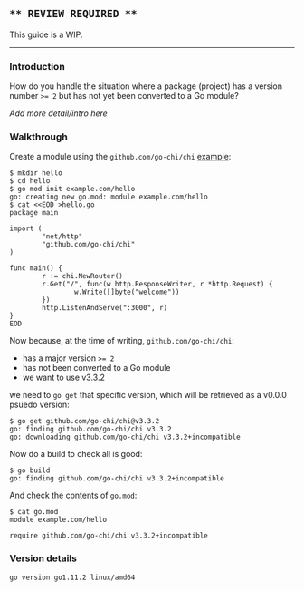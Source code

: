 <!-- __JSON: gobin -m -run myitcv.io/cmd/egrunner script.sh # LONG ONLINE

## `** REVIEW REQUIRED **`

This guide is a WIP.

----

### Introduction

How do you handle the situation where a package (project) has a version number `>= 2` but has not yet been converted to
a Go module?

_Add more detail/intro here_

### Walkthrough

Create a module using the `github.com/go-chi/chi` [example](https://github.com/go-chi/chi/tree/cca4135d8dddff765463feaf1118047a9e506b4a#examples):

```
{{PrintBlock "setup" -}}
```

Now because, at the time of writing, `github.com/go-chi/chi`:

* has a major version `>= 2`
* has not been converted to a Go module
* we want to use v3.3.2

we need to `go get` that specific version, which will be retrieved as a v0.0.0 psuedo version:


```
{{PrintBlock "go get specific version" -}}
```

Now do a build to check all is good:


```
{{PrintBlock "go build" -}}
```

And check the contents of `go.mod`:

```
{{PrintBlock "check go.mod" -}}
```

### Version details

```
{{PrintBlockOut "version details" -}}
```

-->

## `** REVIEW REQUIRED **`

This guide is a WIP.

----

### Introduction

How do you handle the situation where a package (project) has a version number `>= 2` but has not yet been converted to
a Go module?

_Add more detail/intro here_

### Walkthrough

Create a module using the `github.com/go-chi/chi` [example](https://github.com/go-chi/chi/tree/cca4135d8dddff765463feaf1118047a9e506b4a#examples):

```
$ mkdir hello
$ cd hello
$ go mod init example.com/hello
go: creating new go.mod: module example.com/hello
$ cat <<EOD >hello.go
package main

import (
        "net/http"
        "github.com/go-chi/chi"
)

func main() {
        r := chi.NewRouter()
        r.Get("/", func(w http.ResponseWriter, r *http.Request) {
                w.Write([]byte("welcome"))
        })
        http.ListenAndServe(":3000", r)
}
EOD
```

Now because, at the time of writing, `github.com/go-chi/chi`:

* has a major version `>= 2`
* has not been converted to a Go module
* we want to use v3.3.2

we need to `go get` that specific version, which will be retrieved as a v0.0.0 psuedo version:


```
$ go get github.com/go-chi/chi@v3.3.2
go: finding github.com/go-chi/chi v3.3.2
go: downloading github.com/go-chi/chi v3.3.2+incompatible
```

Now do a build to check all is good:


```
$ go build
go: finding github.com/go-chi/chi v3.3.2+incompatible
```

And check the contents of `go.mod`:

```
$ cat go.mod
module example.com/hello

require github.com/go-chi/chi v3.3.2+incompatible
```

### Version details

```
go version go1.11.2 linux/amd64
```

<!-- END -->
